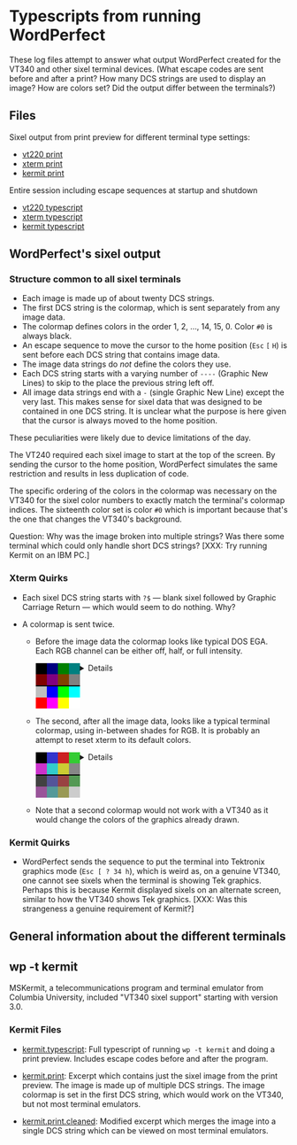# Typescripts from running WordPerfect

These log files attempt to answer what output WordPerfect created for
the VT340 and other sixel terminal devices. (What escape codes are
sent before and after a print? How many DCS strings are used to
display an image? How are colors set? Did the output differ between
the terminals?)

## Files

Sixel output from print preview for different terminal type settings:

* [vt220 print](sixeloutput/vt220.print)
* [xterm print](sixeloutput/xterm.print)
* [kermit print](sixeloutput/kermit.print)

Entire session including escape sequences at startup and shutdown

* [vt220 typescript](sixeloutput/vt220.typescript)
* [xterm typescript](sixeloutput/xterm.typescript)
* [kermit typescript](sixeloutput/kermit.typescript)

## WordPerfect's sixel output

### Structure common to all sixel terminals

* Each image is made up of about twenty DCS strings.
* The first DCS string is the colormap, which is sent separately from
  any image data.
* The colormap defines colors in the order 1, 2, …, 14, 15, 0. Color
  `#0` is always black.
* An escape sequence to move the cursor to the home position (`Esc`
  `[` `H`) is sent before each DCS string that contains image data.
* The image data strings do _not_ define the colors they use.
* Each DCS string starts with a varying number of `----` (Graphic New
  Lines) to skip to the place the previous string left off.
* All image data strings end with a `-` (single Graphic New Line)
  except the very last. This makes sense for sixel data that was
  designed to be contained in one DCS string. It is unclear what the
  purpose is here given that the cursor is always moved to the home
  position.

These peculiarities were likely due to device limitations of the day.

The VT240 required each sixel image to start at the top of the screen.
By sending the cursor to the home position, WordPerfect simulates the
same restriction and results in less duplication of code.

The specific ordering of the colors in the colormap was necessary on
the VT340 for the sixel color numbers to exactly match the terminal's
colormap indices. The sixteenth color set is color `#0` which is
important because that's the one that changes the VT340's background.

Question: Why was the image broken into multiple strings? Was there
some terminal which could only handle short DCS strings? [XXX: Try
running Kermit on an IBM PC.]

### Xterm Quirks

* Each sixel DCS string starts with `?$` — blank sixel followed by
  Graphic Carriage Return — which would seem to do nothing. Why?

* A colormap is sent twice. 

  * Before the image data the colormap looks like typical DOS EGA.
	Each RGB channel can be either off, half, or full intensity.

	<img src="xterm-before.png" align=left>
	
	<details>

	␛P;1;;q?$#1;2;0;0;50#2;2;0;50;0#3;2;0;50;50#4;2;50;0;0#5;2;50;0;50#6;2;50;25;0#7;2;50;50;50#8;2;75;75;75#9;2;0;0;100#10;2;0;100;0#11;2;0;100;100#12;2;100;0;0#13;2;100;0;100#14;2;100;100;0#15;2;100;100;100#0;2;0;0;0␛\

	</details>
	<br clear=all>

  * The second, after all the image data, looks like a typical
    terminal colormap, using in-between shades for RGB. It is probably
    an attempt to reset xterm to its default colors.
	
	<img src="xterm-after.png" align=left>

	<details>

	␛P;1;;q?$#1;2;20;20;80#2;2;80;13;13#3;2;20;80;20#4;2;80;20;80#5;2;20;80;80#6;2;80;80;20#7;2;53;53;53#8;2;26;26;26#9;2;33;33;60#10;2;60;26;26#11;2;33;60;33#12;2;60;33;60#13;2;33;60;60#14;2;60;60;33#15;2;80;80;80#0;2;;;?$␛\

	</details>
	<br clear=all>

  * Note that a second colormap would not work with a VT340 as it
    would change the colors of the graphics already drawn.

### Kermit Quirks

* WordPerfect sends the sequence to put the terminal into Tektronix
  graphics mode (`Esc [ ? 34 h`), which is weird as, on a genuine
  VT340, one cannot see sixels when the terminal is showing Tek
  graphics. Perhaps this is because Kermit displayed sixels on an
  alternate screen, similar to how the VT340 shows Tek graphics. 
  [XXX: Was this strangeness a genuine requirement of Kermit?]


## General information about the different terminals

## wp -t kermit 

MSKermit, a telecommunications program and terminal emulator from
Columbia University, included "VT340 sixel support" starting with
version 3.0. 

### Kermit Files

* [kermit.typescript](kermit.typescript): Full typescript of running
  `wp -t kermit` and doing a print preview. Includes escape codes
  before and after the program.

* [kermit.print](kermit.print): Excerpt which contains just the sixel
  image from the print preview. The image is made up of multiple DCS
  strings. The image colormap is set in the first DCS string, which
  would work on the VT340, but not most terminal emulators. 
  
* [kermit.print.cleaned](kermit.print.cleaned): Modified excerpt which
  merges the image into a single DCS string which can be viewed on
  most terminal emulators.
  
  
